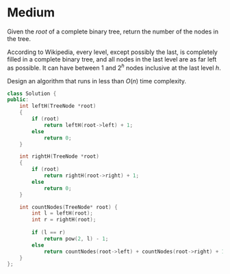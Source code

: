 # Medium

Given the $root$ of a complete binary tree, return the number of the nodes in the tree.

According to Wikipedia, every level, except possibly the last, is completely filled in a complete binary tree, and all nodes in the last level are as far left as possible. It can have between $1$ and $2^h$ nodes inclusive at the last level $h$.

Design an algorithm that runs in less than $O(n)$ time complexity.

```cpp
class Solution {
public:
    int leftH(TreeNode *root)
    {
        if (root)
            return leftH(root->left) + 1;
        else
            return 0;
    }

    int rightH(TreeNode *root)
    {
        if (root)
            return rightH(root->right) + 1;
        else
            return 0;
    }

    int countNodes(TreeNode* root) {
        int l = leftH(root);
        int r = rightH(root);
        
        if (l == r)
            return pow(2, l) - 1;
        else
            return countNodes(root->left) + countNodes(root->right) + 1;
    }
};
```
